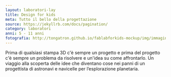 ```yaml
---
layout: laboratori-lay
title: Design for kids
meta: Tutto il bello della progettazione
source: https://jekyllrb.com/docs/pagination/
category: laboratori
anni: 5 - 11 anni
fotografia: http://tongatron.github.io/fablabforkids-mockup/img/immagine.jpg
---
```

Prima di qualsiasi stampa 3D c'è sempre un progetto e prima del progetto c'è sempre un problema da risolvere e un'idea su come affrontarlo. Un viaggio alla scoperta delle idee che diventano cose nei panni di un progettista di astronavi e navicelle per l’esplorazione planetaria.

